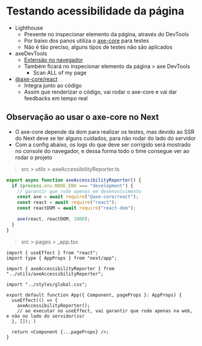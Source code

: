 # Testando acessibilidade da página

- Lighthouse
  - Presente no inspecionar elemento da página, através do DevTools
  - Por baixo dos panos utiliza o [axe-core](https://www.deque.com/axe/) para testes
  - Não é tão preciso, alguns tipos de testes não são aplicados
- axeDevTools
  - [Extensão no navegador](https://chrome.google.com/webstore/detail/axe-devtools-web-accessib/lhdoppojpmngadmnindnejefpokejbdd)
  - Também ficará no inspecionar elemento da página > axe DevTools
    - Scan ALL of my page
- [@axe-core/react](https://www.npmjs.com/package/@axe-core/react)
  - Integra junto ao código
  - Assim que renderizar o código, vai rodar o axe-core e vai dar feedbacks em tempo real

## Observação ao usar o axe-core no Next

- O axe-core depende da dom para realizar os testes, mas devido ao SSR do Next deve se ter alguns cuidados, para
  não rodar do lado do servidor
- Com a config abaixo, os logs do que deve ser corrigido será mostrado no console do navegador, e dessa forma todo
  o time consegue ver ao rodar o projeto

> src > utils > axeAccessibilityReporter.ts

```ts
export async function axeAccessibilityReporter() {
  if (process.env.NODE_ENV === "development") {
    // garantir que rode apenas em desenvolvimento
    const axe = await require("@axe-core/react");
    const react = await require("react");
    const reactDOM = await require("react-dom");

    axe(react, reactDOM, 1000);
  }
}
```

> src > pages > \_app.tsx

```tsx
import { useEffect } from "react";
import type { AppProps } from "next/app";

import { axeAccessibilityReporter } from "../utils/axeAccessibilityReporter";

import "../styles/global.css";

export default function App({ Component, pageProps }: AppProps) {
  useEffect(() => {
    axeAccessibilityReporter();
    // ao executar no useEffect, vai garantir que rode apenas na web, e não no lado do servidor(ssr
  }, []); )

  return <Component {...pageProps} />;
}

```
